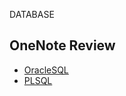 DATABASE


## OneNote Review

* [OracleSQL](https://github.com/RyuKyeongWoo/onenote-review/blob/main/sist_review/Database.one?raw=true)
* [PLSQL](https://github.com/RyuKyeongWoo/onenote-review/blob/main/sist_review/PLSQL.one?raw=true)
